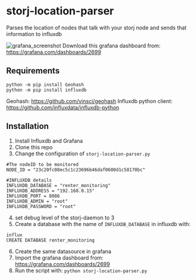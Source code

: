 # storj-location-parser

Parses the location of nodes that talk with your storj node and sends that information to influxdb 


![grafana_screenshot](https://s18.postimg.org/4qau6w3i1/Selection_003.png)
Download this grafana dashboard from: https://grafana.com/dashboards/2699

## Requirements
```
python -m pip install Geohash
python -m pip install influxdb
```
Geohash: https://github.com/vinsci/geohash
Influxdb python client: https://github.com/influxdata/influxdb-python

## Installation
1. Install Influxdb and Grafana
2. Clone this repo
3. Change the configuration of ```storj-location-parser.py```

```
#The nodeID to be monitored
NODE_ID = "23c20fc08ec5c1c23696b46daf0600d1c58170bc"

#INFLUXDB details
INFLUXDB_DATABASE = "renter_monitoring"
INFLUXDB_ADDRESS = "192.168.0.15"
INFLUXDB_PORT = 8086
INFLUXDB_ADMIN = "root"
INFLUXDB_PASSWORD = "root"
```
4. set debug level of the storj-daemon to 3
5. Create a database with the name of ```INFLUXDB_DATABASE``` in influxdb with:
```
influx
CREATE DATABASE renter_monitoring
```

6. Create the same datasource in grafana
7. Import the grafana dashboard from: https://grafana.com/dashboards/2699
8. Run the script with: 
``` python storj-location-parser.py ```
